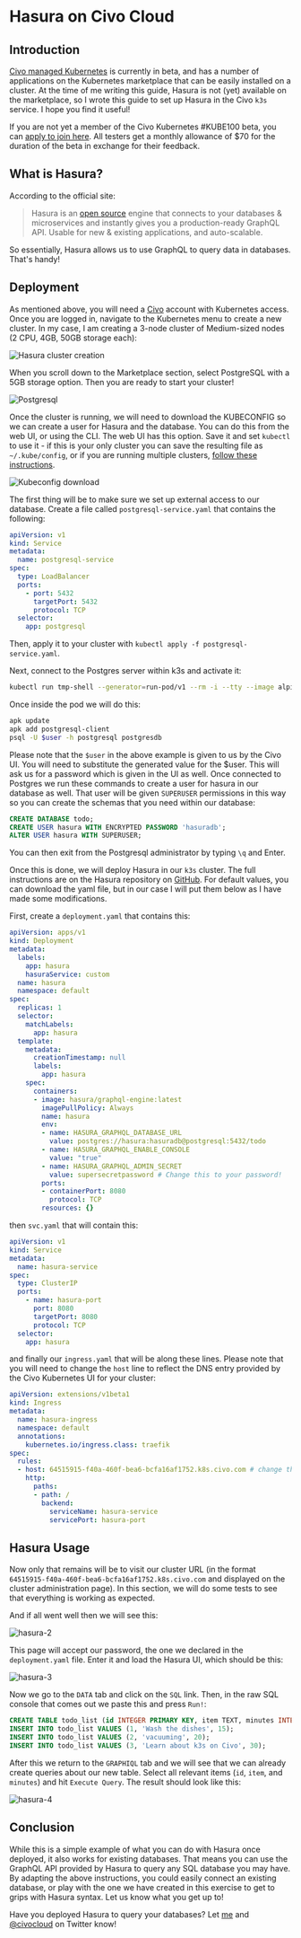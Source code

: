 # Hasura on Civo Cloud

## Introduction

[Civo managed Kubernetes](https://www.civo.com/blog/kube100-is-here) is currently in beta, and has a number of applications on the Kubernetes marketplace that can be easily installed on a cluster. At the time of me writing this guide, Hasura is not (yet) available on the marketplace, so I wrote this guide to set up Hasura in the Civo `k3s` service. I hope you find it useful!

If you are not yet a member of the Civo Kubernetes #KUBE100 beta, you can [apply to join here](https://www.civo.com/kube100). All testers get a monthly allowance of $70 for the duration of the beta in exchange for their feedback.

## What is Hasura?

According to the official site:

> Hasura is an [open source](https://github.com/hasura/graphql-engine) engine that connects to your databases & microservices and instantly gives you a production-ready GraphQL API. Usable for new & existing applications, and auto-scalable.

So essentially, Hasura allows us to use GraphQL to query data in databases. That's handy!

## Deployment

As mentioned above, you will need a [Civo](https://www.civo.com) account with Kubernetes access. Once you are logged in, navigate to the Kubernetes menu to create a new cluster. In my case, I am creating a 3-node cluster of Medium-sized nodes (2 CPU, 4GB, 50GB storage each):

![Hasura cluster creation](https://civo-com-assets.ams3.digitaloceanspaces.com/content_images/523.blog.png?1578496393)

When you scroll down to the Marketplace section, select PostgreSQL with a 5GB storage option. Then you are ready to start your cluster!

![Postgresql](https://drive.google.com/uc?id=1_hmQ-PWQ26mF3DbZ6GJsnfPZWloiu9hb)

Once the cluster is running, we will need to download the KUBECONFIG so we can create a user for Hasura and the database. You can do this from the web UI, or using the CLI. The web UI has this option. Save it and set `kubectl` to use it - if this is your only cluster you can save the resulting file as `~/.kube/config`, or if you are running multiple clusters, [follow these instructions](https://kubernetes.io/docs/tasks/access-application-cluster/configure-access-multiple-clusters/).

![Kubeconfig download](https://civo-com-assets.ams3.digitaloceanspaces.com/content_images/526.blog.png?1578496421)

The first thing will be to make sure we set up external access to our database. Create a file called `postgresql-service.yaml` that contains the following:

```yaml
apiVersion: v1
kind: Service
metadata:
  name: postgresql-service
spec:
  type: LoadBalancer
  ports:
    - port: 5432
      targetPort: 5432
      protocol: TCP
  selector:
    app: postgresql
```

Then, apply it to your cluster with `kubectl apply -f postgresql-service.yaml`.

Next, connect to the Postgres server within k3s and activate it:

````bash
kubectl run tmp-shell --generator=run-pod/v1 --rm -i --tty --image alpine -- /bin/sh
````

Once inside the pod we will do this:

```bash
apk update
apk add postgresql-client
psql -U $user -h postgresql postgresdb
```

Please note that the `$user` in the above example is given to us by the Civo UI. You will need to substitute the generated value for the $user. This will ask us for a password which is given in the UI as well. Once connected to Postgres we run these commands to create a user for hasura in our database as well. That user will be given `SUPERUSER` permissions in this way so you can create the schemas that you need within our database:

```sql
CREATE DATABASE todo;
CREATE USER hasura WITH ENCRYPTED PASSWORD 'hasuradb';
ALTER USER hasura WITH SUPERUSER;
```

You can then exit from the Postgresql administrator by typing `\q` and Enter.

Once this is done, we will deploy Hasura in our `k3s` cluster. The full instructions are on the Hasura repository on [GitHub](https://github.com/hasura/graphql-engine/tree/master/install-manifests/kubernetes). For default values, you can download the yaml file, but in our case I will put them below as I have made some modifications.

First, create a `deployment.yaml` that contains this:

```yaml
apiVersion: apps/v1
kind: Deployment
metadata:
  labels:
    app: hasura
    hasuraService: custom
  name: hasura
  namespace: default
spec:
  replicas: 1
  selector:
    matchLabels:
      app: hasura
  template:
    metadata:
      creationTimestamp: null
      labels:
        app: hasura
    spec:
      containers:
      - image: hasura/graphql-engine:latest
        imagePullPolicy: Always
        name: hasura
        env:
        - name: HASURA_GRAPHQL_DATABASE_URL
          value: postgres://hasura:hasuradb@postgresql:5432/todo
        - name: HASURA_GRAPHQL_ENABLE_CONSOLE
          value: "true"
        - name: HASURA_GRAPHQL_ADMIN_SECRET
          value: supersecretpassword # Change this to your password!
        ports:
        - containerPort: 8080
          protocol: TCP
        resources: {}
```

then `svc.yaml` that will contain this:

```yaml
apiVersion: v1
kind: Service
metadata:
  name: hasura-service
spec:
  type: ClusterIP
  ports:
    - name: hasura-port
      port: 8080
      targetPort: 8080
      protocol: TCP
  selector:
    app: hasura
```

and finally our `ingress.yaml` that will be along these lines. Please note that you will need to change the `host` line to reflect the DNS entry provided by the Civo Kubernetes UI for your cluster:

```yaml
apiVersion: extensions/v1beta1
kind: Ingress
metadata:
  name: hasura-ingress
  namespace: default
  annotations:
    kubernetes.io/ingress.class: traefik
spec:
  rules:
  - host: 64515915-f40a-460f-bea6-bcfa16af1752.k8s.civo.com # change this!
    http:
      paths:
      - path: /
        backend:
          serviceName: hasura-service
          servicePort: hasura-port
```

## Hasura Usage

Now only that remains will be to visit our cluster URL (in the format `64515915-f40a-460f-bea6-bcfa16af1752.k8s.civo.com` and displayed on the cluster administration page). In this section, we will do some tests to see that everything is working as expected.

And if all went well then we will see this:

![hasura-2](https://drive.google.com/uc?id=1wSbUZUl1F7Jm5IV6-VdbjRI2bkJxbSAZ)

This page will accept our password, the one we declared in the `deployment.yaml` file. Enter it and load the Hasura UI, which should be this:

![hasura-3](https://drive.google.com/uc?id=1Z0Tztepc8gD1Y3sFiIpCDPMQjjBLK0ip)

Now we go to the `DATA` tab and click on the `SQL` link. Then, in the raw SQL console that comes out we paste this and press `Run!`:

```sql
CREATE TABLE todo_list (id INTEGER PRIMARY KEY, item TEXT, minutes INTEGER);
INSERT INTO todo_list VALUES (1, 'Wash the dishes', 15);
INSERT INTO todo_list VALUES (2, 'vacuuming', 20);
INSERT INTO todo_list VALUES (3, 'Learn about k3s on Civo', 30);
```

After this we return to the `GRAPHIQL` tab and we will see that we can already create queries about our new table. Select all relevant items (`id`, `item`, and `minutes`) and hit `Execute Query`. The result should look like this:

![hasura-4](https://drive.google.com/uc?id=1HhnI2Pg7yWax-1iokNiCel3b0DLjVO0t)

## Conclusion

While this is a simple example of what you can do with Hasura once deployed, it also works for existing databases. That means you can use the GraphQL API provided by Hasura to query any SQL database you may have. By adapting the above instructions, you could easily connect an existing database, or play with the one we have created in this exercise to get to grips with Hasura syntax. Let us know what you get up to!

Have you deployed Hasura to query your databases? Let [me](https://www.twitter.com/alejandrojnm) and [@civocloud](https://www.twitter.com/civocloud) on Twitter know!